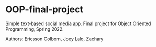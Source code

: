 # OOP-final-project
Simple text-based social media app. Final project for Object Oriented Programming, Spring 2022.

Authors: Ericsson Colborn, Joey Lalo, Zachary <lastname>
